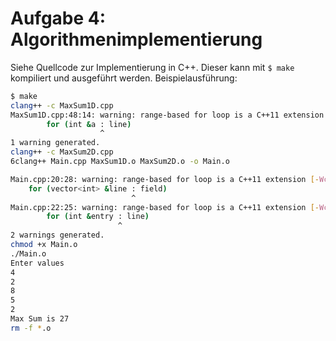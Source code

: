 # Aufgabe 4: Algorithmenimplementierung

Siehe Quellcode zur Implementierung in C++. Dieser kann mit `$ make` kompiliert und ausgeführt werden. Beispielausführung:

```bash
$ make
clang++ -c MaxSum1D.cpp
MaxSum1D.cpp:48:14: warning: range-based for loop is a C++11 extension [-Wc++11-extensions]
        for (int &a : line)
                    ^
1 warning generated.
clang++ -c MaxSum2D.cpp
6clang++ Main.cpp MaxSum1D.o MaxSum2D.o -o Main.o

Main.cpp:20:28: warning: range-based for loop is a C++11 extension [-Wc++11-extensions]
    for (vector<int> &line : field)
                           ^
Main.cpp:22:25: warning: range-based for loop is a C++11 extension [-Wc++11-extensions]
        for (int &entry : line)
                        ^
2 warnings generated.
chmod +x Main.o
./Main.o
Enter values
4
2
8
5
2
Max Sum is 27
rm -f *.o
```